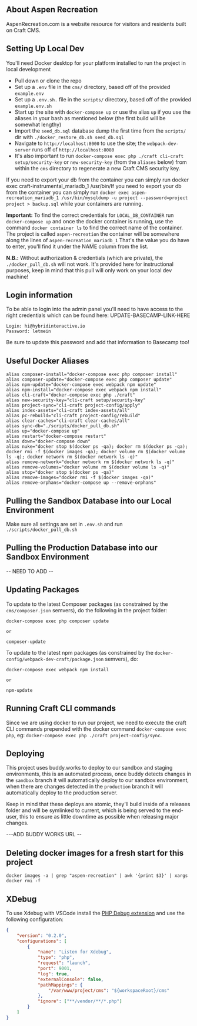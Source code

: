 ## About Aspen Recreation

AspenRecreation.com is a website resource for visitors and residents built on Craft CMS.

## Setting Up Local Dev

You'll need Docker desktop for your platform installed to run the project in local development

* Pull down or clone the repo
* Set up a `.env` file in the `cms/` directory, based off of the provided `example.env`
* Set up a `.env.sh.` file in the `scripts/` directory, based off of the provided `example.env.sh`
* Start up the site with `docker-compose up` or use the alias `up` if you use the aliases in your bash as mentioned below (the first build will be somewhat lengthy)
* Import the `seed_db.sql` database dump the first time from the `scripts/` dir with `./docker_restore_db.sh seed_db.sql`
* Navigate to `http://localhost:8000` to use the site; the `webpack-dev-server` runs off of `http://localhost:8080`
* It's also important to run `docker-compose exec php ./craft cli-craft setup/security-key` or `new-security-key` (from the `aliases` below) from within the `cms` directory to regenerate a new Craft CMS security key.

If you need to export your db from the container you can simply run docker exec craft-instrumental_mariadb_1 /usr/bin/If you need to export your db from the container you can simply run `docker exec aspen-recreation_mariadb_1 /usr/bin/mysqldump -u project --password=project project > backup.sql` while your containers are running.

**Important:** To find the correct credentials for `LOCAL_DB_CONTAINER` run `docker-compose up` and once the docker container is running, use the command `docker container ls` to find the correct name of the container.
The project is called `aspen-recreation` the container will be somewhere along the lines of `aspen-recreation_mariadb_1` That's the value you do have to enter, you'll find it under the NAME column from the list.

**N.B.:** Without authorization & credentials (which are private), the `./docker_pull_db.sh` will not work. It's provided here for instructional purposes, keep in mind that this pull will only work on your local dev machine!

## Login information

To be able to login into the admin panel you'll need to have access to the right credentials which can be found here: UPDATE-BASECAMP-LINK-HERE

```
Login: hi@hybridinteractive.io
Password: letmein
```

Be sure to update this password and add that information to Basecamp too!

## Useful Docker Aliases

```
alias composer-install="docker-compose exec php composer install"
alias composer-update="docker-compose exec php composer update"
alias npm-update="docker-compose exec webpack npm update"
alias npm-install="docker-compose exec webpack npm install"
alias cli-craft="docker-compose exec php ./craft"
alias new-security-key="cli-craft setup/security-key"
alias project-sync="cli-craft project-config/apply"
alias index-assets="cli-craft index-assets/all"
alias pc-rebuild="cli-craft project-config/rebuild"
alias clear-caches="cli-craft clear-caches/all"
alias sync-db="./scripts/docker_pull_db.sh"
alias up="docker-compose up"
alias restart="docker-compose restart"
alias down="docker-compose down"
alias nuke="docker stop $(docker ps -qa); docker rm $(docker ps -qa); docker rmi -f $(docker images -qa); docker volume rm $(docker volume ls -q); docker network rm $(docker network ls -q)"
alias remove-network="docker network rm $(docker network ls -q)"
alias remove-volumes="docker volume rm $(docker volume ls -q)"
alias stop="docker stop $(docker ps -qa)"
alias remove-images="docker rmi -f $(docker images -qa)"
alias remove-orphans="docker-compose up --remove-orphans"
```

## Pulling the Sandbox Database into our Local Environment

Make sure all settings are set in `.env.sh` and run `./scripts/docker_pull_db.sh`

## Pulling the Production Database into our Sandbox Environment

-- NEED TO ADD --

## Updating Packages

To update to the latest Composer packages (as constrained by the `cms/composer.json` semvers), do the following in the project folder:

```
docker-compose exec php composer update

or 

composer-update
```

To update to the latest npm packages (as constrained by the `docker-config/webpack-dev-craft/package.json` semvers), do:
```
docker-compose exec webpack npm install

or 

npm-update
```

## Running Craft CLI commands

Since we are using docker to run our project, we need to execute the craft CLI commands prepended with the docker command `docker-compose exec php`, eg: `docker-compose exec php ./craft project-config/sync`.

## Deploying

This project uses buddy.works to deploy to our sandbox and staging environments, this is an automated process, once buddy detects changes in the `sandbox` branch it will automatically deploy to our sandbox environment, when there are changes detected in the `production` branch it will automatically deploy to the production server.

Keep in mind that these deploys are atomic, they'll build inside of a releases folder and will be symlinked to current, which is being served to the end-user, this to ensure as little downtime as possible when releasing major changes.

---ADD BUDDY WORKS URL --

## Deleting docker images for a fresh start for this project

```
docker images -a | grep "aspen-recreation" | awk '{print $3}' | xargs docker rmi -f
```

## XDebug

To use Xdebug with VSCode install the [PHP Debug extension](https://marketplace.visualstudio.com/items?itemName=felixfbecker.php-debug ) and use the following configuration:
```json
{
    "version": "0.2.0",
    "configurations": [
        {
            "name": "Listen for Xdebug",
            "type": "php",
            "request": "launch",
            "port": 9001,
            "log": true,
            "externalConsole": false,
            "pathMappings": {
                "/var/www/project/cms": "${workspaceRoot}/cms"
            },
            "ignore": ["**/vendor/**/*.php"]
        }
    ]
}
```